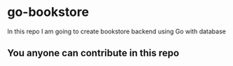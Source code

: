 # go-bookstore

In this repo I am going to create bookstore backend using Go with database

## You anyone can contribute in this repo 
